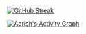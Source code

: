 <!-- <br/>
<p align="left">
  <a href="https://abhigyantrips.dev/">
  <img width="49.5%" src="https://github-readme-stats.vercel.app/api?username=aarishshahmohsin&show_icons=true&theme=gruvbox&hide_border=true" />
    <img width="49.5%" src="https://github-readme-streak-stats.herokuapp.com/?user=aarishshahmohsin&theme=gruvbox&hide_border=true" />
  </a>
</p>
<br> -->

[![GitHub Streak](https://github-readme-streak-stats.herokuapp.com?user=aarishshahmohsin&theme=github-dark&hide_border=true&date_format=M%20j%5B%2C%20Y%5D)](https://git.io/streak-stats)

[![Aarish's Activity Graph](https://activity-graph.herokuapp.com/graph?username=abhigyantrips&custom_title=Abhigyan%20Trips's%20Contribution%20Graph&theme=gruvbox&bg_color=282828&hide_border=true&line=d1a01f&point=c58545)](https://abhigyantrips.dev)
